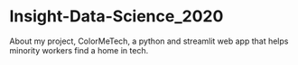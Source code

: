 # Insight-Data-Science_2020

About my project, ColorMeTech, a python and streamlit web app that helps minority workers find a home in tech. 
